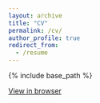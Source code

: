 ```yaml
---
layout: archive
title: "CV"
permalink: /cv/
author_profile: true
redirect_from:
  - /resume
---
```


{% include base_path %}

<a href="https://drive.google.com/file/d/18vy-f7k65V6eDNO37GUU6h1JD6dMJurx/view?usp=sharing" target="_blank">View in browser</a>

<!-- ## Dissertation Committee

**Mark Bradshaw** (Chair) <br>
*Chairperson and Professor of Accounting*<br>
Boston College, Carroll School of Management<br>
+1 617-552-3831<br>
<a href="mailto:mark.bradshaw@bc.edu">mark.bradshaw@bc.edu</a>

**Lian Fen Lee** <br>
*Associate Professor of Accounting*<br>
Boston College, Carroll School of Management <br>
+1 617-552-3780<br>
<a href="mailto:lianfen.lee@bc.edu">lianfen.lee@bc.edu</a>

**Miao Liu** <br>
*Assistant Professor of Accounting*<br>
Boston College, Carroll School of Management <br>
+1 917-392-5887<br>
<a href="mailto:miao.Liu@bc.edu">miao.Liu@bc.edu</a>
 -->
<!-- or maybe??

<embed src="https://drive.google.com/file/d/1Ozx5GoYW8F_RxdKZ21ni9gkerSDIeU9q/view?usp=sharing" type="application/pdf">
 -->

<object data="/files/flake_jared_cv.pdf" type="application/pdf" width="500px" height="500px"></object>

<!-- <object data="https://drive.google.com/file/d/1Ozx5GoYW8F_RxdKZ21ni9gkerSDIeU9q/view?usp=sharing" type="application/pdf" width="700px" height="700px">
    <embed src="https://drive.google.com/file/d/1Ozx5GoYW8F_RxdKZ21ni9gkerSDIeU9q/view?usp=sharing">
        <p>This browser does not support PDFs. Please download the PDF to view it: <a href="https://drive.google.com/file/d/1Ozx5GoYW8F_RxdKZ21ni9gkerSDIeU9q/view?usp=sharing">Download PDF</a>.</p>
    </embed>
</object> -->
